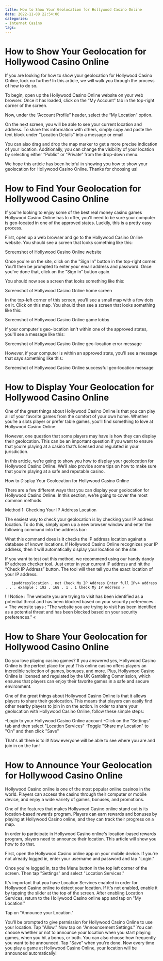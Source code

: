 ```yaml
---
title: How to Show Your Geolocation for Hollywood Casino Online
date: 2022-11-08 22:54:06
categories:
- Internet Casino
tags:
---
```



#  How to Show Your Geolocation for Hollywood Casino Online

If you are looking for how to show your geolocation for Hollywood Casino Online, look no further! In this article, we will walk you through the process of how to do so.

To begin, open up the Hollywood Casino Online website on your web browser. Once it has loaded, click on the “My Account” tab in the top-right corner of the screen.

Now, under the “Account Profile” header, select the “My Location” option.

On the next screen, you will be able to see your current location and address. To share this information with others, simply copy and paste the text block under “Location Details” into a message or email.

You can also drag and drop the map marker to get a more precise indication of your location. Additionally, you can change the visibility of your location by selecting either “Public” or “Private” from the drop-down menu.

We hope this article has been helpful in showing you how to show your geolocation for Hollywood Casino Online. Thanks for choosing us!

#  How to Find Your Geolocation for Hollywood Casino Online

If you're looking to enjoy some of the best real money casino games Hollywood Casino Online has to offer, you'll need to be sure your computer is geo-located in one of the approved states. Luckily, this is a pretty easy process.

First, open up a web browser and go to the Hollywood Casino Online website. You should see a screen that looks something like this:



Screenshot of Hollywood Casino Online website

Once you're on the site, click on the "Sign In" button in the top-right corner. You'll then be prompted to enter your email address and password. Once you've done that, click on the "Sign In" button again.

You should now see a screen that looks something like this:



Screenshot of Hollywood Casino Online home screen

In the top-left corner of this screen, you'll see a small map with a few dots on it. Click on this map. You should then see a screen that looks something like this:



Screenshot of Hollywood Casino Online game lobby

If your computer's geo-location isn't within one of the approved states, you'll see a message like this:



Screenshot of Hollywood Casino Online geo-location error message

However, if your computer is within an approved state, you'll see a message that says something like this:



Screenshot of Hollywood Casino Online successful geo-location message

#  How to Display Your Geolocation for Hollywood Casino Online

One of the great things about Hollywood Casino Online is that you can play all of your favorite games from the comfort of your own home. Whether you’re a slots player or prefer table games, you’ll find something to love at Hollywood Casino Online.

However, one question that some players may have is how they can display their geolocation. This can be an important question if you want to ensure that you’re playing at a casino that’s licensed and regulated in your jurisdiction.

In this article, we’re going to show you how to display your geolocation for Hollywood Casino Online. We’ll also provide some tips on how to make sure that you’re playing at a safe and reputable casino.

How to Display Your Geolocation for Hollywood Casino Online

There are a few different ways that you can display your geolocation for Hollywood Casino Online. In this section, we’re going to cover the most common methods.

Method 1: Checking Your IP Address Location

The easiest way to check your geolocation is by checking your IP address location. To do this, simply open up a new browser window and enter the following command into the address bar:

What this command does is it checks the IP address location against a database of known locations. If Hollywood Casino Online recognizes your IP address, then it will automatically display your location on the site.

If you want to test out this method, we recommend using our handy dandy IP address checker tool. Just enter in your current IP address and hit the “Check IP Address” button. The tool will then tell you the exact location of your IP address.




























       ipaddresslocation . net Check My IP Address Enter full IPv4 address . . . example : 192 . 168 . 1 . 1 Check My IP Address »
! ! Notice : The website you are trying to visit has been identified as a potential threat and has been blocked based on your security preferences . « The website says : "The website you are trying to visit has been identified as a potential threat and has been blocked based on your security preferences."  «

#  How to Share Your Geolocation for Hollywood Casino Online

Do you love playing casino games? If you answered yes, Hollywood Casino Online is the perfect place for you! This online casino offers players an incredible selection of games, bonuses, and more. Plus, Hollywood Casino Online is licensed and regulated by the UK Gambling Commission, which ensures that players can enjoy their favorite games in a safe and secure environment. 

One of the great things about Hollywood Casino Online is that it allows players to share their geolocation. This means that players can easily find other nearby players to join in on the action. In order to share your geolocation with Hollywood Casino Online, follow these simple steps: 

-Login to your Hollywood Casino Online account
-Click on the "Settings" tab and then select "Location Services"
-Toggle "Share my Location" to "On" and then click "Save" 

That's all there is to it! Now everyone will be able to see where you are and join in on the fun!

#  How to Announce Your Geolocation for Hollywood Casino Online

Hollywood Casino online is one of the most popular online casinos in the world. Players can access the casino through their computer or mobile device, and enjoy a wide variety of games, bonuses, and promotions.

One of the features that makes Hollywood Casino online stand out is its location-based rewards program. Players can earn rewards and bonuses by playing at Hollywood Casino online, and they can track their progress on a map.

In order to participate in Hollywood Casino online's location-based rewards program, players need to announce their location. This article will show you how to do that.

First, open the Hollywood Casino online app on your mobile device. If you're not already logged in, enter your username and password and tap "Login."

Once you're logged in, tap the Menu button in the top left corner of the screen. Then tap "Settings" and select "Location Services."






It's important that you have Location Services enabled in order for Hollywood Casino online to detect your location. If it's not enabled, enable it by tapping the slider at the top of the screen.
After enabling Location Services, return to the Hollywood Casino online app and tap on "My Location."






Tap on "Announce your Location."






You'll be prompted to give permission for Hollywood Casino Online to use your location. Tap "Allow."
Now tap on "Announcement Settings." You can choose whether or not to announce your location when you start playing games, when you hit a bonus, or both. You can also choose how frequently you want to be announced. Tap "Save" when you're done.
Now every time you play a game at Hollywood Casino Online, your location will be announced automatically!